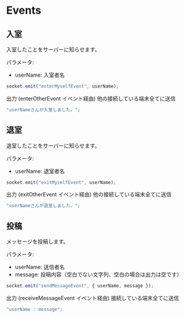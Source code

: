 # Events

## 入室

入室したことをサーバーに知らせます。

パラメータ:

-   userName: 入室者名

```js
socket.emit("enterMyselfEvent", userName);
```

出力 (enterOtherEvent イベント経由) 他の接続している端末全てに送信

```js
"userNameさんが入室しました。";
```

## 退室

退室したことをサーバーに知らせます。

パラメータ:

-   userName: 退室者名

```js
socket.emit("exitMyselfEvent", userName);
```

出力 (exitOtherEvent イベント経由) 他の接続している端末全てに送信

```js
"userNameさんが退室しました。";
```

## 投稿

メッセージを投稿します。

パラメータ:

-   userName: 送信者名
-   message: 投稿内容（空白でない文字列、空白の場合は出力は空です）

```js
socket.emit("sendMessageEvent", { userName, message });
```

出力 (receiveMessageEvent イベント経由) 接続している端末全てに送信

```js
"userName : message";
```
